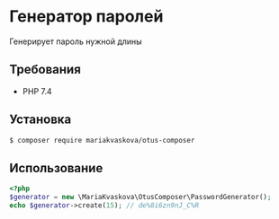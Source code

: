 # Генератор паролей

Генерирует пароль нужной длины

## Требования

- PHP 7.4

## Установка

```bash
$ composer require mariakvaskova/otus-composer
```

## Использование

```php
<?php
$generator = new \MariaKvaskova\OtusComposer\PasswordGenerator();
echo $generator->create(15); // de%8i6zn9nJ_C%R
```